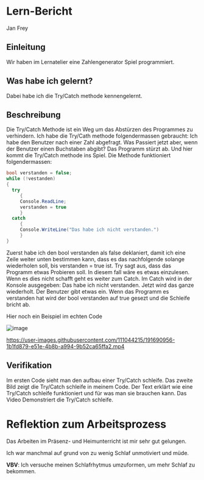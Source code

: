 # Lern-Bericht
Jan Frey

## Einleitung

Wir haben im Lernatelier eine Zahlengenerator Spiel programmiert.

## Was habe ich gelernt?

Dabei habe ich die Try/Catch methode kennengelernt.

## Beschreibung
Die Try/Catch Methode ist ein Weg um das Abstürzen des Programmes zu verhindern. Ich habe die Try/Cath methode folgendermassen gebraucht: Ich habe den Benutzer nach einer
Zahl abgefragt. Was Passiert jetzt aber, wenn der Benutzer einen Buchstaben abgibt? Das Programm stürzt ab. Und hier kommt die Try/Catch methode ins Spiel. 
Die Methode funktioniert folgendermassen:
```csharp 
bool verstanden = false;
while (!vestanden)
{
  try
     {
     Console.ReadLine;
     verstanden = true
     }
  catch
     {
     Console.WriteLine("Das habe ich nicht verstanden.")
     }
}
```
Zuerst habe ich den bool verstanden als false deklaniert, damit ich eine Zeile weiter unten bestimmen kann, dass es das nachfolgende solange wiederholen soll, 
bis verstanden = true ist. Try sagt aus, dass das Programm etwas Probieren soll. In diesem fall wäre es etwas einzulesen. Wenn es dies nicht schafft geht es weiter zum Catch.
Im Catch wird in der Konsole ausgegeben: Das habe ich nicht verstanden.
Jetzt wird das ganze wiederholt. Der Benutzer gibt etwas ein. Wenn das Programm es verstanden hat wird der bool verstanden auf true gesezt und die Schleife bricht ab. 

Hier noch ein Beispiel im echten Code



![image](https://user-images.githubusercontent.com/111044215/191687971-4bca8980-b7be-4be5-be90-bd7ad5203f10.png)




https://user-images.githubusercontent.com/111044215/191690956-1b1fd879-e51e-4b8b-a994-9b52ca65ffa2.mp4



## Verifikation
Im ersten Code sieht man den aufbau einer Try/Catch schleife. 
Das zweite Bild zeigt die Try/Catch schleife in meinem Code. 
Der Text erklärt wie eine Try/Catch schleife funktioniert und für was man sie brauchen kann. 
Das Video Demonstriert die Try/Catch schleife. 

# Reflektion zum Arbeitsprozess

Das Arbeiten im Präsenz- und Heimunterricht ist mir sehr gut gelungen. 

Ich war manchmal auf grund von zu wenig Schlaf unmotiviert und müde.


**VBV**: Ich versuche meinen Schlafrhytmus umzuformen, um mehr Schlaf zu bekommen.
